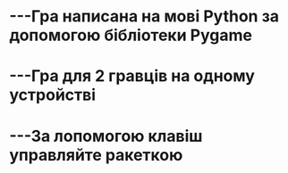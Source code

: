 # ---Гра написана на мові Python за допомогою бібліотеки Pygame
# ---Гра для 2 гравців на одному устройстві
# ---За лопомогою клавіш управляйте ракеткою 
